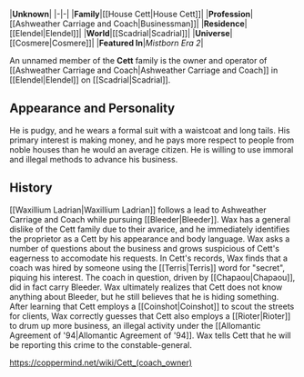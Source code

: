 |**Unknown**|
|-|-|
|**Family**|[[House Cett\|House Cett]]|
|**Profession**|[[Ashweather Carriage and Coach\|Businessman]]|
|**Residence**|[[Elendel\|Elendel]]|
|**World**|[[Scadrial\|Scadrial]]|
|**Universe**|[[Cosmere\|Cosmere]]|
|**Featured In**|*Mistborn Era 2*|

An unnamed member of the **Cett** family is the owner and operator of [[Ashweather Carriage and Coach\|Ashweather Carriage and Coach]] in [[Elendel\|Elendel]] on [[Scadrial\|Scadrial]].

## Appearance and Personality
He is pudgy, and he wears a formal suit with a waistcoat and long tails. His primary interest is making money, and he pays more respect to people from noble houses than he would an average citizen. He is willing to use immoral and illegal methods to advance his business.

## History
[[Waxillium Ladrian\|Waxillium Ladrian]] follows a lead to Ashweather Carriage and Coach while pursuing [[Bleeder\|Bleeder]]. Wax has a general dislike of the Cett family due to their avarice, and he immediately identifies the proprietor as a Cett by his appearance and body language. Wax asks a number of questions about the business and grows suspicious of Cett's eagerness to accomodate his requests. In Cett's records, Wax finds that a coach was hired by someone using the [[Terris\|Terris]] word for "secret", piquing his interest. The coach in question, driven by [[Chapaou\|Chapaou]], did in fact carry Bleeder.
Wax ultimately realizes that Cett does not know anything about Bleeder, but he still believes that he is hiding something. After learning that Cett employs a [[Coinshot\|Coinshot]] to scout the streets for clients, Wax correctly guesses that Cett also employs a [[Rioter\|Rioter]] to drum up more business, an illegal activity under the [[Allomantic Agreement of '94\|Allomantic Agreement of '94]]. Wax tells Cett that he will be reporting this crime to the constable-general.



https://coppermind.net/wiki/Cett_(coach_owner)